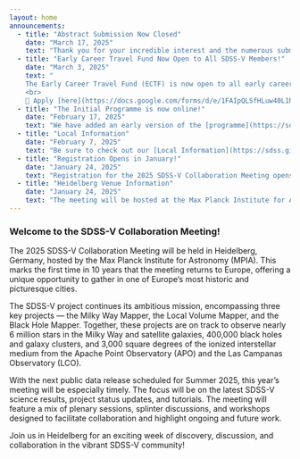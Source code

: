 ```yaml
---
layout: home
announcements:
  - title: "Abstract Submission Now Closed"
    date: "March 17, 2025"
    text: "Thank you for your incredible interest and the numerous submitted abstracts. Due to high demand, registration is temporarily closed, but online participation will reopen shortly and we will announce if additional spaces become available."
  - title: "Early Career Travel Fund Now Open to All SDSS-V Members!"
    date: "March 3, 2025"
    text: "
    The Early Career Travel Fund (ECTF) is now open to all early career researchers in SDSS-V. This update follows a 2024 policy change led by Keith Hawkins and the Collaboration Council and approved by the AC/EC. We hope it helps early career researchers, particularly those attending the SDSS-V Collaboration Meeting in June.
    <br>    
    📌 Apply [here](https://docs.google.com/forms/d/e/1FAIpQLSfHLuw40L1hWCDzwQv7xhzpIfWGjwAfx8-B3OL_iKPlYrAndg/viewform)"
  - title: "The Initial Programme is now online!"
    date: "February 17, 2025"
    text: "We have added an early version of the [programme](https://sdss.github.io/meeting-2025/program/) for those who need it to plan their travel arrangements."
  - title: "Local Information"
    date: "February 7, 2025"
    text: "Be sure to check out our [Local Information](https://sdss.github.io/meeting-2025/local-info/) guide for hotel recommendations near the bus pick-up points, as well as restaurant suggestions and more!"
  - title: "Registration Opens in January!"
    date: "January 24, 2025"
    text: "Registration for the 2025 SDSS-V Collaboration Meeting opens on January 31. Make sure to secure your spot by **April 30, 2025**."
  - title: "Heidelberg Venue Information"
    date: "January 24, 2025"
    text: "The meeting will be hosted at the Max Planck Institute for Astronomy (MPIA) in Heidelberg. More details on the venue [here](https://jvillasr.github.io/sdss-2025-test/location/)."
---
```


### Welcome to the SDSS-V Collaboration Meeting!  

The 2025 SDSS-V Collaboration Meeting will be held in Heidelberg, Germany, hosted by the Max Planck Institute for Astronomy (MPIA). This marks the first time in 10 years that the meeting returns to Europe, offering a unique opportunity to gather in one of Europe’s most historic and picturesque cities.

The SDSS-V project continues its ambitious mission, encompassing three key projects — the Milky Way Mapper, the Local Volume Mapper, and the Black Hole Mapper. Together, these projects are on track to observe nearly 6 million stars in the Milky Way and satellite galaxies, 400,000 black holes and galaxy clusters, and 3,000 square degrees of the ionized interstellar medium from the Apache Point Observatory (APO) and the Las Campanas Observatory (LCO).

With the next public data release scheduled for Summer 2025, this year’s meeting will be especially timely. The focus will be on the latest SDSS-V science results, project status updates, and tutorials. The meeting will feature a mix of plenary sessions, splinter discussions, and workshops designed to facilitate collaboration and highlight ongoing and future work.

Join us in Heidelberg for an exciting week of discovery, discussion, and collaboration in the vibrant SDSS-V community!


